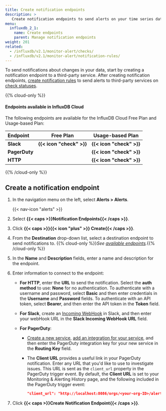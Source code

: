 ```yaml
---
title: Create notification endpoints
description: >
   Create notification endpoints to send alerts on your time series data.
menu:
  influxdb_2_1:
    name: Create endpoints
    parent: Manage notification endpoints
weight: 201
related:
  - /influxdb/v2.1/monitor-alert/checks/
  - /influxdb/v2.1/monitor-alert/notification-rules/
---
```


To send notifications about changes in your data, start by creating a notification endpoint to a third-party service. After creating notification endpoints, [create notification rules](/influxdb/v2.1/monitor-alert/notification-rules/create) to send alerts to third-party services on [check statuses](/influxdb/v2.1/monitor-alert/checks/create).

{{% cloud-only %}}

#### Endpoints available in InfluxDB Cloud
The following endpoints are available for the InfluxDB Cloud Free Plan and Usage-based Plan:

| Endpoint      | Free Plan                | Usage-based Plan             |
|:--------      |:-------------------:     |:----------------------------:|
| **Slack**     | **{{< icon "check" >}}** | **{{< icon "check" >}}**     |
| **PagerDuty** |                          | **{{< icon "check" >}}**     |
| **HTTP**      |                          | **{{< icon "check" >}}**     |

{{% /cloud-only %}}

## Create a notification endpoint

1.  In the navigation menu on the left, select **Alerts > Alerts**.

    {{< nav-icon "alerts" >}}

2.  Select **{{< caps >}}Notification Endpoints{{< /caps >}}**.
3.  Click **{{< caps >}}{{< icon "plus" >}} Create{{< /caps >}}**.
4.  From the **Destination** drop-down list, select a destination endpoint to send notifications to.
    {{% cloud-only %}}_See [available endpoints](#endpoints-available-in-influxdb-cloud)._{{% /cloud-only %}}
5.  In the **Name** and **Description** fields, enter a name and description for the endpoint.
6.  Enter information to connect to the endpoint:

    - **For HTTP**, enter the **URL** to send the notification.
      Select the **auth method** to use: **None** for no authentication.
      To authenticate with a username and password, select **Basic** and then
      enter credentials in the **Username** and **Password** fields.
      To authenticate with an API token, select **Bearer**, and then enter the
      API token in the **Token** field.

    - **For Slack**, create an [Incoming WebHook](https://api.slack.com/incoming-webhooks#posting_with_webhooks)
      in Slack, and then enter your webHook URL in the **Slack Incoming WebHook URL** field.

    - **For PagerDuty**:
      - [Create a new service](https://support.pagerduty.com/docs/services-and-integrations#section-create-a-new-service),
        [add an integration for your service](https://support.pagerduty.com/docs/services-and-integrations#section-add-integrations-to-an-existing-service),
        and then enter the PagerDuty integration key for your new service in the **Routing Key** field.
      - The **Client URL** provides a useful link in your PagerDuty notification.
        Enter any URL that you'd like to use to investigate issues.
        This URL is sent as the `client_url` property in the PagerDuty trigger event.
        By default, the **Client URL** is set to your Monitoring & Alerting History
        page, and the following included in the PagerDuty trigger event:

          ```json
          "client_url": "http://localhost:8086/orgs/<your-org-ID>/alert-history"
          ```

6. Click **{{< caps >}}Create Notification Endpoint{{< /caps >}}**.
